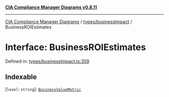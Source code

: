 [**CIA Compliance Manager Diagrams v0.8.11**](../../../README.md)

***

[CIA Compliance Manager Diagrams](../../../modules.md) / [types/businessImpact](../README.md) / BusinessROIEstimates

# Interface: BusinessROIEstimates

Defined in: [types/businessImpact.ts:359](https://github.com/Hack23/cia-compliance-manager/blob/d6eede30e4f01622fe18187e98b207e9a06a781f/src/types/businessImpact.ts#L359)

## Indexable

\[`level`: `string`\]: [`BusinessValueMetric`](BusinessValueMetric.md)
